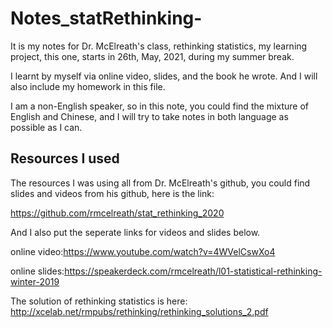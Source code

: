 # Notes_statRethinking-

It is my notes for Dr. McElreath's class, rethinking statistics, my learning project, this one, starts in 26th, May, 2021, during my summer break. 

I learnt by myself via online video, slides, and the book he wrote. And I will also include my homework in this file. 

I am a non-English speaker, so in this note, you could find the mixture of English and Chinese, and I will try to take notes in both language as possible as I can. 


## Resources I used

The resources I was using all from Dr. McElreath's github, you could find slides and videos from his github, here is the link:

https://github.com/rmcelreath/stat_rethinking_2020

And I also put the seperate links for videos and slides below. 

online video:https://www.youtube.com/watch?v=4WVelCswXo4

online slides:https://speakerdeck.com/rmcelreath/l01-statistical-rethinking-winter-2019

The solution of rethinking statistics is here: http://xcelab.net/rmpubs/rethinking/rethinking_solutions_2.pdf
